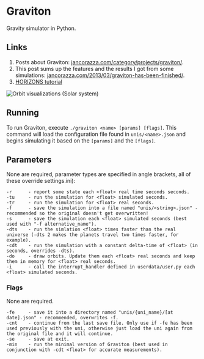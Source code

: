 Graviton
========

Gravity simulator in Python.

## Links

1. Posts about Graviton: [jancorazza.com/category/projects/graviton/](http://jancorazza.com/category/projects/graviton/).
2. This post sums up the features and the results I got from some simulations: [jancorazza.com/2013/03/graviton-has-been-finished/](http://jancorazza.com/2013/03/graviton-has-been-finished/).
3. [HORIZONS tutorial](http://jancorazza.com/2012/11/horizons/)

![Orbit visualizations (Solar system)](http://jancorazza.com/wordpress/wp-content/uploads/2013/03/orbits_regular-1024x565.png)

## Running

To run Graviton, execute `./graviton <name> [params] [flags]`. This command will load the configuration file found in `unis/<name>.json` and begins simulating it based on the `[params]` and the `[flags]`.

## Parameters

None are required, parameter types are specified in angle brackets, all of these override settings.ini):

    -r      - report some state each <float> real time seconds seconds.
    -tu     - run the simulation for <float> simulated seconds.
    -tr     - run the simulation for <float> real seconds.
    -f      - save the simulation into a file named "unis/<string>.json" - recommended so the original doesn't get overwritten!
    -s      - save the simulation each <float> simulated seconds (best used with "-f alternative_name").
    -dts    - run the simlation <float> times faster than the real universe (-dts 2 makes the planets travel two times faster, for example).
    -cdt    - run the simulation with a constant delta-time of <float> (in seconds, overrides -dts).
    -do     - draw orbits. Update them each <float> real seconds and keep them in memory for <float> real seconds.
    -i      - call the interrupt_handler defined in userdata/user.py each <float> simulated seconds.

### Flags

None are required.

    -fe     - save it into a directory named "unis/{uni_name}/[at date].json" - recommended, overwrites -f.
    -cnt    - continue from the last save file. Only use if -fe has been used previously with the uni, otherwise just load the uni again from the original file and it will continue.
    -se     - save at exit.
    -min    - run the minimal version of Graviton (best used in conjunction with -cdt <float> for accurate measurements).
